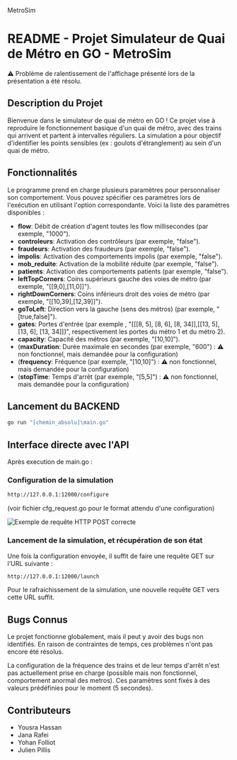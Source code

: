 MetroSim

# README - Projet Simulateur de Quai de Métro en GO - MetroSim

:warning: Problème de ralentissement de l'affichage présenté lors de la présentation a été résolu.

## Description du Projet

Bienvenue dans le simulateur de quai de métro en GO ! Ce projet vise à reproduire le fonctionnement basique d'un quai de métro, avec des trains qui arrivent et partent à intervalles réguliers. La simulation a pour objectif d'identifier les points sensibles (ex : goulots d'étranglement) au sein d'un quai de métro.

## Fonctionnalités

Le programme prend en charge plusieurs paramètres pour personnaliser son comportement. Vous pouvez spécifier ces paramètres lors de l'exécution en utilisant l'option correspondante. Voici la liste des paramètres disponibles :


- **flow**: Débit de création d'agent toutes les flow millisecondes (par exemple, "1000").
- **controleurs**: Activation des contrôleurs (par exemple, "false").
- **fraudeurs**: Activation des fraudeurs (par exemple, "false").
- **impolis**: Activation des comportements impolis (par exemple, "false").
- **mob_reduite**: Activation de la mobilité réduite (par exemple, "false").
- **patients**: Activation des comportements patients (par exemple, "false").
- **leftTopCorners**: Coins supérieurs gauche des voies de métro (par exemple, "[[9,0],[11,0]]").
- **rightDownCorners**: Coins inférieurs droit des voies de métro (par exemple, "[[10,39],[12,39]]").
- **goToLeft**: Direction vers la gauche  (sens des métros) (par exemple, "[true,false]").
- **gates**: Portes d'entrée (par exemple , "[[[8, 5], [8, 6], [8, 34]],[[13, 5], [13, 6], [13, 34]]]", respectivement les portes du métro 1 et du métro 2).
- **capacity**: Capacité des métros (par exemple, "[10,10]").
- (**maxDuration**: Durée maximale en secondes (par exemple, "600") :  :warning: non fonctionnel, mais demandée pour la configuration)
- (**frequency**: Fréquence (par exemple, "[10,10]") : :warning: non fonctionnel, mais demandée pour la configuration)
- (**stopTime**: Temps d'arrêt (par exemple, "[5,5]") : :warning: non fonctionnel, mais demandée pour la configuration)


## Lancement du BACKEND

```bash 
go run "[chemin_absolu]\main.go"
```

## Interface directe avec l'API

Après execution de main.go :

### Configuration de la simulation

```bash 
http://127.0.0.1:12000/configure
```

(voir fichier cfg_request.go pour le format attendu d'une configuration)


![Exemple de requête HTTP POST correcte](https://gitlab.utc.fr/pillisju/metrosim/-/blob/main/request_image.png)

### Lancement de la simulation, et récupération de son état

Une fois la configuration envoyée, il suffit de faire une requête GET sur l'URL suivante :

```bash 
http://127.0.0.1:12000/launch
```

Pour le rafraichissement de la simulation, une nouvelle requête GET vers cette URL suffit.

## Bugs Connus

Le projet fonctionne globalement, mais il peut y avoir des bugs non identifiés. En raison de contraintes de temps, ces problèmes n'ont pas encore été résolus. 

La configuration de la fréquence des trains et de leur temps d'arrêt n'est pas actuellement prise en charge (possible mais non fonctionnel, comportement anormal des metros). Ces paramètres sont fixés à des valeurs prédéfinies pour le moment (5 secondes).


## Contributeurs

- Yousra Hassan
- Jana Rafei 
- Yohan Folliot
- Julien Pillis

